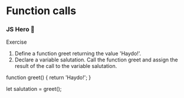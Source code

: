 # Function calls

### JS Hero 🥋

Exercise

1. Define a function greet returning the value 'Haydo!'.
2. Declare a variable salutation. Call the function greet and assign the result of the call to the variable salutation.


function greet() {
  return 'Haydo!';
}

let salutation = greet();
